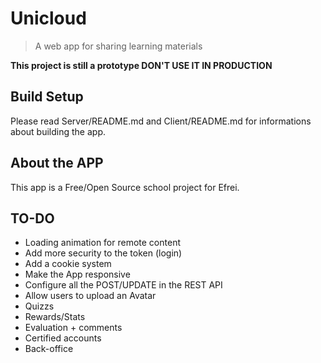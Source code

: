 # Unicloud

> A web app for sharing learning materials

**This project is still a prototype DON'T USE IT IN PRODUCTION**

## Build Setup

Please read Server/README.md and Client/README.md for informations about building the app.  


## About the APP

This app is a Free/Open Source school project for Efrei.


## TO-DO
* Loading animation for remote content
* Add more security to the token (login)
* Add a cookie system
* Make the App responsive
* Configure all the POST/UPDATE in the REST API
* Allow users to upload an Avatar
* Quizzs
* Rewards/Stats
* Evaluation + comments
* Certified accounts
* Back-office
